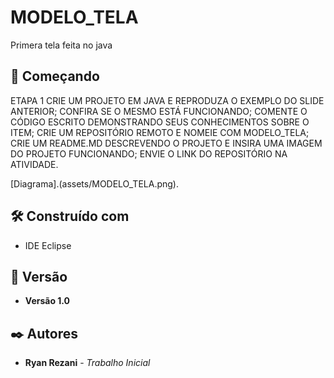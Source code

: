 # MODELO_TELA

Primera tela feita no java 

## 🚀 Começando
ETAPA 1
CRIE UM PROJETO EM JAVA E REPRODUZA O EXEMPLO DO SLIDE ANTERIOR;
CONFIRA SE O MESMO ESTÁ FUNCIONANDO;
COMENTE O CÓDIGO ESCRITO DEMONSTRANDO SEUS CONHECIMENTOS SOBRE O ITEM;
CRIE UM REPOSITÓRIO REMOTO E NOMEIE COM MODELO_TELA;
CRIE UM README.MD DESCREVENDO O PROJETO E INSIRA UMA IMAGEM DO PROJETO
FUNCIONANDO;
ENVIE O LINK DO REPOSITÓRIO NA ATIVIDADE.

[Diagrama].(assets/MODELO_TELA.png).

## 🛠️ Construído com

* IDE Eclipse

## 📌 Versão

* **Versão 1.0**
  
## ✒️ Autores

* **Ryan Rezani** - *Trabalho Inicial*
